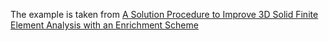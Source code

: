 The example is taken from [A Solution Procedure to Improve 3D Solid Finite Element Analysis with an Enrichment Scheme](http://dx.doi.org/10.3390/app13127114)
